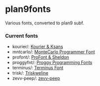 plan9fonts
==========

Various fonts, converted to plan9 subf.


### Current fonts

* kourier/: [Kourier & Ksans](http://www.semware.com/html/tseprofilesr.php#FONTS)
* mntcarlo/: [MonteCarlo Programmer Font](http://www.bok.net/MonteCarlo/)
* profont/: [ProFont & Sheldon](http://www.tobias-jung.de/seekingprofont/)
* proggyfnt/: [Proggy Programming Fonts](http://www.proggyfonts.com/)
* terminus/: [Terminus Font](http://terminus-font.sourceforge.net/)
* trisk/: [Triskweline](http://www.netalive.org/tinkering/triskweline/)
* zevv-peep/: [zevv-peep](http://zevv.nl/play/code/zevv-peep/)
